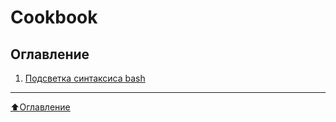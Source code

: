 # Cookbook
## Оглавление
1. [Подсветка синтаксиса bash](https://github.com/nickwild93/cookbook/blob/main/shell_colors.md)
____
[:arrow_up:Оглавление](#Оглавление)
